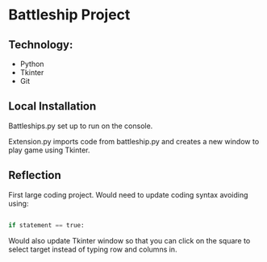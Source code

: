 # Battleship Project

## Technology:
  
  - Python
  - Tkinter
  - Git

## Local Installation

Battleships.py set up to run on the console.

Extension.py imports code from battleship.py and creates a new window to play game using Tkinter. 

## Reflection

First large coding project. Would need to update coding syntax avoiding using:


```python

if statement == true:

```

Would also update Tkinter window so that you can click on the square to select target instead of typing row and columns in. 

